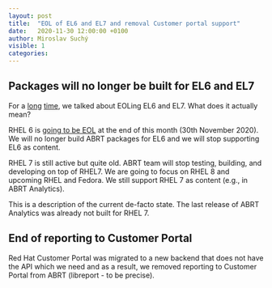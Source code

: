```yaml
---
layout: post
title:  "EOL of EL6 and EL7 and removal Customer portal support"
date:   2020-11-30 12:00:00 +0100
author: Miroslav Suchý
visible: 1
categories:
---
```


## Packages will no longer be built for EL6 and EL7

For a [long](https://github.com/abrt/faf/issues/735) [time](https://github.com/abrt/abrt/issues/1337), we talked about EOLing EL6 and EL7. What does it actually mean?

RHEL 6 is [going to be EOL](https://access.redhat.com/discussions/2399461) at the end of this month (30th November 2020). We will no longer build ABRT packages for EL6 and we will stop supporting EL6 as content.

RHEL 7 is still active but quite old. ABRT team will stop testing, building, and developing on top of RHEL7. We are going to focus on RHEL 8 and upcoming RHEL and Fedora. We still support RHEL 7 as content (e.g., in ABRT Analytics).

This is a description of the current de-facto state. The last release of ABRT Analytics was already not built for RHEL 7.

## End of reporting to Customer Portal

Red Hat Customer Portal was migrated to a new backend that does not have the API which we need and as a result, we removed reporting to Customer Portal from ABRT (libreport - to be precise). 
